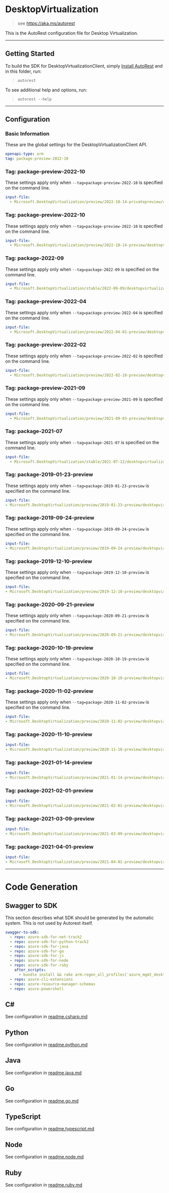 # DesktopVirtualization

> see https://aka.ms/autorest

This is the AutoRest configuration file for Desktop Virtualization.

---

## Getting Started

To build the SDK for DesktopVirtualizationClient, simply [Install AutoRest](https://aka.ms/autorest/install) and in this folder, run:

> `autorest`

To see additional help and options, run:

> `autorest --help`

---

## Configuration

### Basic Information

These are the global settings for the DesktopVirtualizationClient API.

``` yaml
openapi-type: arm
tag: package-preview-2022-10
```


### Tag: package-preview-2022-10

These settings apply only when `--tag=package-preview-2022-10` is specified on the command line.

```yaml $(tag) == 'package-preview-2022-10'
input-file:
  - Microsoft.DesktopVirtualization/preview/2022-10-14-privatepreview/desktopvirtualization.json
```
### Tag: package-preview-2022-10

These settings apply only when `--tag=package-preview-2022-10` is specified on the command line.

``` yaml $(tag) == 'package-preview-2022-10'
input-file:
  - Microsoft.DesktopVirtualization/preview/2022-10-14-preview/desktopvirtualization.json
```

### Tag: package-2022-09

These settings apply only when `--tag=package-2022-09` is specified on the command line.

``` yaml $(tag) == 'package-2022-09'
input-file:
  - Microsoft.DesktopVirtualization/stable/2022-09-09/desktopvirtualization.json
```

### Tag: package-preview-2022-04

These settings apply only when `--tag=package-preview-2022-04` is specified on the command line.

``` yaml $(tag) == 'package-preview-2022-04'
input-file:
  - Microsoft.DesktopVirtualization/preview/2022-04-01-preview/desktopvirtualization.json
```

### Tag: package-preview-2022-02

These settings apply only when `--tag=package-preview-2022-02` is specified on the command line.

``` yaml $(tag) == 'package-preview-2022-02'
input-file:
  - Microsoft.DesktopVirtualization/preview/2022-02-10-preview/desktopvirtualization.json
```

### Tag: package-preview-2021-09

These settings apply only when `--tag=package-preview-2021-09` is specified on the command line.

``` yaml $(tag) == 'package-preview-2021-09'
input-file:
  - Microsoft.DesktopVirtualization/preview/2021-09-03-preview/desktopvirtualization.json
```

### Tag: package-2021-07

These settings apply only when `--tag=package-2021-07` is specified on the command line.

``` yaml $(tag) == 'package-2021-07'
input-file:
  - Microsoft.DesktopVirtualization/stable/2021-07-12/desktopvirtualization.json
```

### Tag: package-2019-01-23-preview

These settings apply only when `--tag=package-2019-01-23-preview` is specified on the command line.

``` yaml $(tag) == 'package-2019-01-23-preview'
input-file:
- Microsoft.DesktopVirtualization/preview/2019-01-23-preview/desktopvirtualization.json
```

### Tag: package-2019-09-24-preview

These settings apply only when `--tag=package-2019-09-24-preview` is specified on the command line.

``` yaml $(tag) == 'package-2019-09-24-preview'
input-file:
- Microsoft.DesktopVirtualization/preview/2019-09-24-preview/desktopvirtualization.json
```

### Tag: package-2019-12-10-preview

These settings apply only when `--tag=package-2019-12-10-preview` is specified on the command line.

``` yaml $(tag) == 'package-2019-12-10-preview'
input-file:
- Microsoft.DesktopVirtualization/preview/2019-12-10-preview/desktopvirtualization.json
```

### Tag: package-2020-09-21-preview

These settings apply only when `--tag=package-2020-09-21-preview` is specified on the command line.

``` yaml $(tag) == 'package-2020-09-21-preview'
input-file:
- Microsoft.DesktopVirtualization/preview/2020-09-21-preview/desktopvirtualization.json
```

### Tag: package-2020-10-19-preview

These settings apply only when `--tag=package-2020-10-19-preview` is specified on the command line.

``` yaml $(tag) == 'package-2020-10-19-preview'
input-file:
- Microsoft.DesktopVirtualization/preview/2020-10-19-preview/desktopvirtualization.json
```

### Tag: package-2020-11-02-preview

These settings apply only when `--tag=package-2020-11-02-preview` is specified on the command line.

``` yaml $(tag) == 'package-2020-11-02-preview'
input-file:
- Microsoft.DesktopVirtualization/preview/2020-11-02-preview/desktopvirtualization.json
```

### Tag: package-2020-11-10-preview

``` yaml $(tag) == 'package-2020-11-10-preview'
input-file:
- Microsoft.DesktopVirtualization/preview/2020-11-10-preview/desktopvirtualization.json
```

### Tag: package-2021-01-14-preview

``` yaml $(tag) == 'package-2021-01-14-preview'
input-file:
- Microsoft.DesktopVirtualization/preview/2021-01-14-preview/desktopvirtualization.json
```

### Tag: package-2021-02-01-preview

``` yaml $(tag) == 'package-2021-02-01-preview'
input-file:
- Microsoft.DesktopVirtualization/preview/2021-02-01-preview/desktopvirtualization.json
```

### Tag: package-2021-03-09-preview

``` yaml $(tag) == 'package-2021-03-09-preview'
input-file:
- Microsoft.DesktopVirtualization/preview/2021-03-09-preview/desktopvirtualization.json
```

### Tag: package-2021-04-01-preview

``` yaml $(tag) == 'package-2021-04-01-preview'
input-file:
- Microsoft.DesktopVirtualization/preview/2021-04-01-preview/desktopvirtualization.json
```

---

# Code Generation

## Swagger to SDK

This section describes what SDK should be generated by the automatic system.
This is not used by Autorest itself.

``` yaml $(swagger-to-sdk)
swagger-to-sdk:
  - repo: azure-sdk-for-net-track2
  - repo: azure-sdk-for-python-track2
  - repo: azure-sdk-for-java
  - repo: azure-sdk-for-go
  - repo: azure-sdk-for-js
  - repo: azure-sdk-for-node
  - repo: azure-sdk-for-ruby
    after_scripts:
      - bundle install && rake arm:regen_all_profiles['azure_mgmt_desktop_virtualization']
  - repo: azure-cli-extensions
  - repo: azure-resource-manager-schemas
  - repo: azure-powershell
```

## C#

See configuration in [readme.csharp.md](./readme.csharp.md)

## Python

See configuration in [readme.python.md](./readme.python.md)

## Java

See configuration in [readme.java.md](./readme.java.md)

## Go

See configuration in [readme.go.md](./readme.go.md)

## TypeScript

See configuration in [readme.typescript.md](./readme.typescript.md)

## Node

See configuration in [readme.node.md](./readme.node.md)

## Ruby

See configuration in [readme.ruby.md](./readme.ruby.md)
